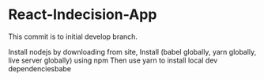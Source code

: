 # React-Indecision-App
This commit is to initial develop branch.

Install nodejs by downloading from site, 
Install (babel globally, yarn globally, live server globally) using npm
Then use yarn to install local dev dependenciesbabe
